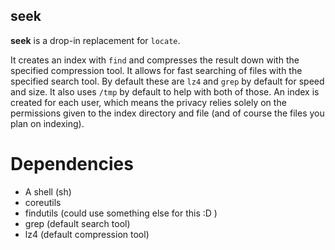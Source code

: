 seek
----

**seek** is a drop-in replacement for `locate`.

It creates an index with `find` and compresses the result down with the specified compression tool. It allows for fast searching of files with the specified search tool. By default these are `lz4` and `grep` by default for speed and size. It also uses `/tmp` by default to help with both of those. An index is created for each user, which means the privacy relies solely on the permissions given to the index directory and file (and of course the files you plan on indexing).

Dependencies
============

- A shell (sh)
- coreutils
- findutils (could use something else for this :D )
- grep (default search tool)
- lz4 (default compression tool)
